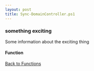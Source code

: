 ```yaml
---
layout: post
title: Sync-DomainController.ps1
---
```


### something exciting

Some information about the exciting thing

#### Function

<script async src="https://gist-it.appspot.com/github.com/BanterBoy/scripts-blog/blob/master/PowerShell/functions/activeDirectory/Sync-DomainController.ps1"></script>

<a href="/menu/_pages/functions.html">Back to Functions</a>

